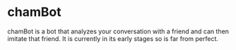 # chamBot

chamBot is a bot that analyzes your conversation with a friend and can then imitate that friend. It is currently in its early stages so is far from perfect.
